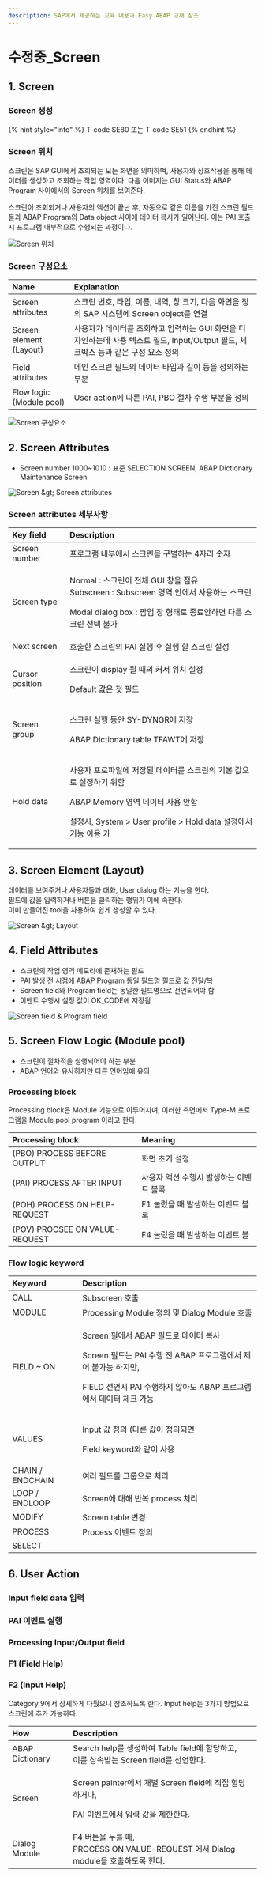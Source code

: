 ```yaml
---
description: SAP에서 제공하는 교육 내용과 Easy ABAP 교재 참조
---
```


# 수정중\_Screen

## 1. Screen

### Screen 생성

{% hint style="info" %}
T-code SE80 또는 T-code SE51
{% endhint %}

### Screen 위치 

스크린은 SAP GUI에서 조회되는 모든 화면을 의미하며, 사용자와 상호작용을 통해 데이터를 생성하고 조회하는 작업 영역이다. 다음 이미지는 GUI Status와 ABAP Program 사이에서의 Screen 위치를 보여준다. 

스크린이 조회되거나 사용자의 액션이 끝난 후, 자동으로 같은 이름을 가진 스크린 필드들과 ABAP Program의 Data object 사이에 데이터 복사가 일어난다. 이는 PAI 호출시 프로그램 내부적으로 수행되는 과정이다. 

![Screen &#xC704;&#xCE58;](../.gitbook/assets/image%20%2845%29.png)

### Screen 구성요소

| Name | Explanation |
| :--- | :--- |
| Screen attributes | 스크린 번호, 타입, 이름, 내역, 창 크기, 다음 화면을 정의 SAP 시스템에 Screen object를 연결 |
| Screen element \(Layout\) | 사용자가 데이터를 조회하고 입력하는 GUI 화면을 디자인하는데 사용 텍스트 필드, Input/Output 필드, 체크박스 등과 같은 구성 요소 정의 |
| Field attributes | 메인 스크린 필드의 데이터 타입과 길이 등을 정의하는 부분 |
| Flow logic \(Module pool\) | User action에 따른 PAI, PBO 절차 수행 부분을 정의 |

![Screen &#xAD6C;&#xC131;&#xC694;&#xC18C;](../.gitbook/assets/image%20%2855%29.png)



## 2. Screen Attributes

* Screen number 1000~1010 : 표준 SELECTION SCREEN, ABAP Dictionary Maintenance Screen 

![Screen &amp;gt; Screen attributes](../.gitbook/assets/image%20%2853%29.png)

### Screen attributes 세부사항

<table>
  <thead>
    <tr>
      <th style="text-align:left">Key field</th>
      <th style="text-align:left">Description</th>
    </tr>
  </thead>
  <tbody>
    <tr>
      <td style="text-align:left">Screen number</td>
      <td style="text-align:left">&#xD504;&#xB85C;&#xADF8;&#xB7A8; &#xB0B4;&#xBD80;&#xC5D0;&#xC11C; &#xC2A4;&#xD06C;&#xB9B0;&#xC744;
        &#xAD6C;&#xBCC4;&#xD558;&#xB294; 4&#xC790;&#xB9AC; &#xC22B;&#xC790;</td>
    </tr>
    <tr>
      <td style="text-align:left">Screen type</td>
      <td style="text-align:left">
        <p>Normal : &#xC2A4;&#xD06C;&#xB9B0;&#xC774; &#xC804;&#xCCB4; GUI &#xCC3D;&#xC744;
          &#xC810;&#xC720;
          <br />Subscreen : Subscreen &#xC601;&#xC5ED; &#xC548;&#xC5D0;&#xC11C; &#xC0AC;&#xC6A9;&#xD558;&#xB294;
          &#xC2A4;&#xD06C;&#xB9B0;</p>
        <p>Modal dialog box : &#xD31D;&#xC5C5; &#xCC3D; &#xD615;&#xD0DC;&#xB85C;
          &#xC885;&#xB8CC;&#xC548;&#xD558;&#xBA74; &#xB2E4;&#xB978; &#xC2A4;&#xD06C;&#xB9B0;
          &#xC120;&#xD0DD; &#xBD88;&#xAC00;</p>
      </td>
    </tr>
    <tr>
      <td style="text-align:left">Next screen</td>
      <td style="text-align:left">&#xD638;&#xCD9C;&#xD55C; &#xC2A4;&#xD06C;&#xB9B0;&#xC758; PAI &#xC2E4;&#xD589;
        &#xD6C4; &#xC2E4;&#xD589; &#xD560; &#xC2A4;&#xD06C;&#xB9B0; &#xC124;&#xC815;</td>
    </tr>
    <tr>
      <td style="text-align:left">Cursor position</td>
      <td style="text-align:left">
        <p>&#xC2A4;&#xD06C;&#xB9B0;&#xC774; display &#xB420; &#xB54C;&#xC758; &#xCEE4;&#xC11C;
          &#xC704;&#xCE58; &#xC124;&#xC815;</p>
        <p>Default &#xAC12;&#xC740; &#xCCAB; &#xD544;&#xB4DC;</p>
      </td>
    </tr>
    <tr>
      <td style="text-align:left">Screen group</td>
      <td style="text-align:left">
        <p>&#xC2A4;&#xD06C;&#xB9B0; &#xC2E4;&#xD589; &#xB3D9;&#xC548; SY-DYNGR&#xC5D0;
          &#xC800;&#xC7A5;</p>
        <p>ABAP Dictionary table TFAWT&#xC5D0; &#xC800;&#xC7A5;</p>
      </td>
    </tr>
    <tr>
      <td style="text-align:left">Hold data</td>
      <td style="text-align:left">
        <p>&#xC0AC;&#xC6A9;&#xC790; &#xD504;&#xB85C;&#xD30C;&#xC77C;&#xC5D0; &#xC800;&#xC7A5;&#xB41C;
          &#xB370;&#xC774;&#xD130;&#xB97C; &#xC2A4;&#xD06C;&#xB9B0;&#xC758; &#xAE30;&#xBCF8;
          &#xAC12;&#xC73C;&#xB85C; &#xC124;&#xC815;&#xD558;&#xAE30; &#xC704;&#xD568;</p>
        <p>ABAP Memory &#xC601;&#xC5ED; &#xB370;&#xC774;&#xD130; &#xC0AC;&#xC6A9;
          &#xC548;&#xD568;</p>
        <p>&#xC124;&#xC815;&#xC2DC;, System &gt; User profile &gt; Hold data &#xC124;&#xC815;&#xC5D0;&#xC11C;
          &#xAE30;&#xB2A5; &#xC774;&#xC6A9; &#xAC00;</p>
      </td>
    </tr>
  </tbody>
</table>



## 3. Screen Element \(Layout\)

데이터를 보여주거나 사용자들과 대화, User dialog 하는 기능을 한다.   
필드에 값을 입력하거나 버튼을 클릭하는 행위가 이에 속한다.   
이미 만들어진 tool을 사용하여 쉽게 생성할 수 있다. 

![Screen &amp;gt; Layout](../.gitbook/assets/image%20%2856%29.png)



## 4. Field Attributes

* 스크린의 작업 영역 메모리에 존재하는 필드
* PAI 발생 전 시점에 ABAP Program 동일 필드명 필드로 값 전달/복
* Screen field와 Program field는 동일한 필드명으로 선언되어야 함
* 이벤트 수행시 설정 값이 OK\_CODE에 저장됨

![Screen field &amp; Program field](../.gitbook/assets/image%20%2844%29.png)



## 5. Screen Flow Logic \(Module pool\)

* 스크린이 절차적을 실행되어야 하는 부분
* ABAP 언어와 유사하지만 다른 언어임에 유의



### Processing block

Processing block은 Module 기능으로 이루어지며, 이러한 측면에서 Type-M 프로그램을 Module pool program 이라고 한다. 

| Processing block | Meaning |
| :--- | :--- |
| \(PBO\) PROCESS BEFORE OUTPUT  | 화면 초기 설정 |
| \(PAI\) PROCESS AFTER INPUT | 사용자 액션 수행시 발생하는 이벤트 블록 |
| \(POH\) PROCESS ON HELP-REQUEST | F1 눌렀을 때 발생하는 이벤트 블록 |
| \(POV\) PROCSEE ON VALUE-REQUEST | F4 눌렀을 때 발생하는 이벤트 블 |



### Flow logic keyword

<table>
  <thead>
    <tr>
      <th style="text-align:left">Keyword</th>
      <th style="text-align:left">Description</th>
    </tr>
  </thead>
  <tbody>
    <tr>
      <td style="text-align:left">CALL</td>
      <td style="text-align:left">Subscreen &#xD638;&#xCD9C;</td>
    </tr>
    <tr>
      <td style="text-align:left">MODULE</td>
      <td style="text-align:left">Processing Module &#xC815;&#xC758; &#xBC0F; Dialog Module &#xD638;&#xCD9C;</td>
    </tr>
    <tr>
      <td style="text-align:left">FIELD ~ ON</td>
      <td style="text-align:left">
        <p>Screen &#xD544;&#xC5D0;&#xC11C; ABAP &#xD544;&#xB4DC;&#xB85C; &#xB370;&#xC774;&#xD130;
          &#xBCF5;&#xC0AC;</p>
        <p>Screen &#xD544;&#xB4DC;&#xB294; PAI &#xC218;&#xD589; &#xC804; ABAP &#xD504;&#xB85C;&#xADF8;&#xB7A8;&#xC5D0;&#xC11C;
          &#xC81C;&#xC5B4; &#xBD88;&#xAC00;&#xB2A5; &#xD558;&#xC9C0;&#xB9CC;,</p>
        <p>FIELD &#xC120;&#xC5B8;&#xC2DC; PAI &#xC218;&#xD589;&#xD558;&#xC9C0; &#xC54A;&#xC544;&#xB3C4;
          ABAP &#xD504;&#xB85C;&#xADF8;&#xB7A8;&#xC5D0;&#xC11C; &#xB370;&#xC774;&#xD130;
          &#xCCB4;&#xD06C; &#xAC00;&#xB2A5;</p>
      </td>
    </tr>
    <tr>
      <td style="text-align:left">VALUES</td>
      <td style="text-align:left">
        <p>Input &#xAC12; &#xC815;&#xC758; (&#xB2E4;&#xB978; &#xAC12;&#xC774; &#xC815;&#xC758;&#xB418;&#xBA74;</p>
        <p>Field keyword&#xC640; &#xAC19;&#xC774; &#xC0AC;&#xC6A9;</p>
      </td>
    </tr>
    <tr>
      <td style="text-align:left">CHAIN / ENDCHAIN</td>
      <td style="text-align:left">&#xC5EC;&#xB7EC; &#xD544;&#xB4DC;&#xB97C; &#xADF8;&#xB8F9;&#xC73C;&#xB85C;
        &#xCC98;&#xB9AC;</td>
    </tr>
    <tr>
      <td style="text-align:left">LOOP / ENDLOOP</td>
      <td style="text-align:left">Screen&#xC5D0; &#xB300;&#xD574; &#xBC18;&#xBCF5; process &#xCC98;&#xB9AC;</td>
    </tr>
    <tr>
      <td style="text-align:left">MODIFY</td>
      <td style="text-align:left">Screen table &#xBCC0;&#xACBD;</td>
    </tr>
    <tr>
      <td style="text-align:left">PROCESS</td>
      <td style="text-align:left">Process &#xC774;&#xBCA4;&#xD2B8; &#xC815;&#xC758;</td>
    </tr>
    <tr>
      <td style="text-align:left">SELECT</td>
      <td style="text-align:left"></td>
    </tr>
  </tbody>
</table>



## 6. User Action

### Input field data 입력



### PAI 이벤트 실행



### Processing Input/Output field



### F1 \(Field Help\)



### F2 \(Input Help\)

Category 9에서 상세하게 다뤘으니 참조하도록 한다. Input help는 3가지 방법으로 스크린에 추가 가능하다.

<table>
  <thead>
    <tr>
      <th style="text-align:left">How</th>
      <th style="text-align:left">Description</th>
    </tr>
  </thead>
  <tbody>
    <tr>
      <td style="text-align:left">ABAP Dictionary</td>
      <td style="text-align:left">Search help&#xB97C; &#xC0DD;&#xC131;&#xD558;&#xC5EC; Table field&#xC5D0;
        &#xD560;&#xB2F9;&#xD558;&#xACE0;,
        <br />&#xC774;&#xB97C; &#xC0C1;&#xC18D;&#xBC1B;&#xB294; Screen field&#xB97C;
        &#xC120;&#xC5B8;&#xD55C;&#xB2E4;.</td>
    </tr>
    <tr>
      <td style="text-align:left">Screen</td>
      <td style="text-align:left">
        <p>Screen painter&#xC5D0;&#xC11C; &#xAC1C;&#xBCC4; Screen field&#xC5D0; &#xC9C1;&#xC811;
          &#xD560;&#xB2F9;&#xD558;&#xAC70;&#xB098;,</p>
        <p>PAI &#xC774;&#xBCA4;&#xD2B8;&#xC5D0;&#xC11C; &#xC785;&#xB825; &#xAC12;&#xC744;
          &#xC81C;&#xD55C;&#xD55C;&#xB2E4;.</p>
      </td>
    </tr>
    <tr>
      <td style="text-align:left">Dialog Module</td>
      <td style="text-align:left">F4 &#xBC84;&#xD2BC;&#xC744; &#xB204;&#xB97C; &#xB54C;,
        <br />PROCESS ON VALUE-REQUEST &#xC5D0;&#xC11C; Dialog module&#xC744; &#xD638;&#xCD9C;&#xD558;&#xB3C4;&#xB85D;
        &#xD55C;&#xB2E4;.</td>
    </tr>
  </tbody>
</table>

